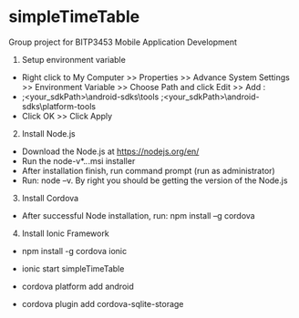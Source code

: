 # simpleTimeTable
Group project for BITP3453 Mobile Application Development

1)	Setup environment variable
-	Right click to My Computer >> Properties >> Advance System Settings >> Environment Variable >> Choose Path and click Edit >> Add :
-	;<your_sdkPath>\android-sdks\tools ;<your_sdkPath>\android-sdks\platform-tools
-	Click OK >> Click Apply

2)	Install Node.js
-	Download the Node.js at https://nodejs.org/en/
-	Run the node-v*.*.*.msi installer
-	After installation finish, run command prompt (run as administrator) 
-	Run:  node –v. By right you should be getting the version of the Node.js 

3)	Install Cordova
-	After successful Node installation, run:  npm install –g cordova

4)	Install Ionic Framework
-	npm install -g cordova ionic

- ionic start simpleTimeTable
- cordova platform add android
- cordova plugin add cordova-sqlite-storage
